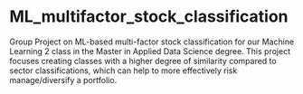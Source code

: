 # ML_multifactor_stock_classification
Group Project on ML-based multi-factor stock classification for our Machine Learning 2 class in the Master in Applied Data Science degree.
This project focuses creating classes with a higher degree of similarity compared to sector classifications, which can help to more effectively risk manage/diversify a portfolio.

